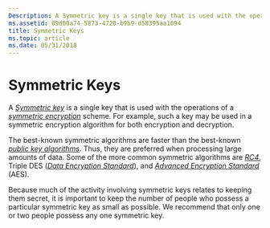 ```yaml
---
Description: A Symmetric key is a single key that is used with the operations of a symmetric encryption scheme. For example, such a key may be used in a symmetric encryption algorithm for both encryption and decryption.
ms.assetid: 09d00a74-5873-4720-b9b9-d58395aa1094
title: Symmetric Keys
ms.topic: article
ms.date: 05/31/2018
---
```


# Symmetric Keys

A [*Symmetric key*](https://msdn.microsoft.com/en-us/library/ms721625(v=VS.85).aspx) is a single key that is used with the operations of a [*symmetric encryption*](https://msdn.microsoft.com/en-us/library/ms721625(v=VS.85).aspx) scheme. For example, such a key may be used in a symmetric encryption algorithm for both encryption and decryption.

The best-known symmetric algorithms are faster than the best-known [*public key algorithms*](https://msdn.microsoft.com/en-us/library/ms721603(v=VS.85).aspx). Thus, they are preferred when processing large amounts of data. Some of the more common symmetric algorithms are [*RC4*](https://msdn.microsoft.com/en-us/library/ms721604(v=VS.85).aspx), Triple DES ([*Data Encryption Standard*](https://msdn.microsoft.com/en-us/library/ms721573(v=VS.85).aspx)), and [*Advanced Encryption Standard*](https://msdn.microsoft.com/en-us/library/ms721532(v=VS.85).aspx) (AES).

Because much of the activity involving symmetric keys relates to keeping them secret, it is important to keep the number of people who possess a particular symmetric key as small as possible. We recommend that only one or two people possess any one symmetric key.

 

 



